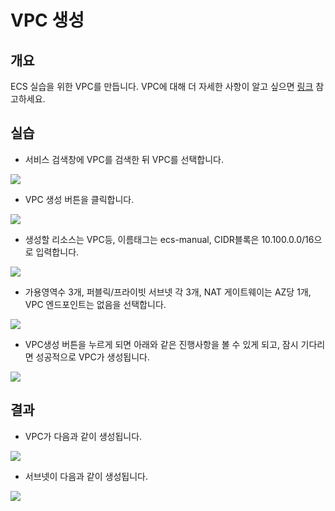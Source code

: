 # VPC 생성

## 개요

ECS 실습을 위한 VPC를 만듭니다. VPC에 대해 더 자세한 사항이 알고 싶으면 [링크](https://docs.aws.amazon.com/ko\_kr/vpc/latest/userguide/what-is-amazon-vpc.html) 참고하세요.

## 실습

* 서비스 검색창에 VPC를 검색한 뒤 VPC를 선택합니다.

![](<../.gitbook/assets/image (3) (1).png>)

* VPC 생성 버튼을 클릭합니다.

![](<../.gitbook/assets/image (21) (1).png>)

* 생성할 리소스는 VPC등, 이름태그는 ecs-manual, CIDR블록은 10.100.0.0/16으로 입력합니다.

![](<../.gitbook/assets/image (17).png>)

* 가용영역수 3개, 퍼블릭/프라이빗 서브넷 각 3개, NAT 게이트웨이는 AZ당 1개, VPC 엔드포인트는 없음을 선택합니다.

![](<../.gitbook/assets/image (32) (1).png>)

* VPC생성 버튼을 누르게 되면 아래와 같은 진행사항을 볼 수 있게 되고, 잠시 기다리면 성공적으로 VPC가 생성됩니다.

![](<../.gitbook/assets/image (25) (1).png>)

## 결과

* VPC가 다음과 같이 생성됩니다.

![](<../.gitbook/assets/image (15).png>)

* 서브넷이 다음과 같이 생성됩니다.

![](<../.gitbook/assets/image (16) (1).png>)
